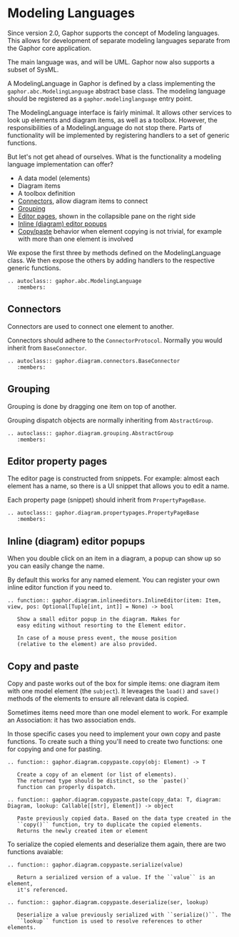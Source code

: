 # Modeling Languages

Since version 2.0, Gaphor supports the concept of Modeling languages. This
allows for development of separate modeling languages separate from the Gaphor
core application.

The main language was, and will be UML. Gaphor now also supports a subset of
SysML.

A ModelingLanguage in Gaphor is defined by a class implementing the
`gaphor.abc.ModelingLanguage` abstract base class. The modeling language should
be registered as a `gaphor.modelinglanguage` entry point.

The ModelingLanguage interface is fairly minimal. It allows other services to
look up elements and diagram items, as well as a toolbox. However, the
responsibilities of a ModelingLanguage do not stop there. Parts of
functionality will be implemented by registering handlers to a set of generic
functions.

But let's not get ahead of ourselves. What is the functionality a modeling
language implementation can offer?

* A data model (elements)
* Diagram items
* A toolbox definition
* [Connectors](#connectors), allow diagram items to connect
* [Grouping](#grouping)
* [Editor pages](#editor-property-pages), shown in the collapsible pane on the right side
* [Inline (diagram) editor popups](#inline-diagram-editor-popups)
* [Copy/paste](#copy-and-paste) behavior when element copying is not trivial, for example with
  more than one element is involved

We expose the first three by methods defined on the ModelingLanguage class. We
then expose the others by adding handlers to the respective generic functions.


```eval_rst
.. autoclass:: gaphor.abc.ModelingLanguage
   :members:
```

## Connectors

Connectors are used to connect one element to another.

Connectors should adhere to the `ConnectorProtocol`.
Normally you would inherit from `BaseConnector`.

```eval_rst
.. autoclass:: gaphor.diagram.connectors.BaseConnector
   :members:
```

## Grouping

Grouping is done by dragging one item on top of another.

Grouping dispatch objects are normally inheriting from `AbstractGroup`.

```eval_rst
.. autoclass:: gaphor.diagram.grouping.AbstractGroup
   :members:
```

## Editor property pages

The editor page is constructed from snippets. For example: almost each element has a name,
so there is a UI snippet that allows you to edit a name.

Each property page (snippet) should inherit from `PropertyPageBase`.

```eval_rst
.. autoclass:: gaphor.diagram.propertypages.PropertyPageBase
   :members:
```

## Inline (diagram) editor popups

When you double click on an item in a diagram, a popup can show up so you can easily change the name.

By default this works for any named element. You can register your own inline editor function if you need to.

```eval_rst
.. function:: gaphor.diagram.inlineeditors.InlineEditor(item: Item, view, pos: Optional[Tuple[int, int]] = None) -> bool

   Show a small editor popup in the diagram. Makes for
   easy editing without resorting to the Element editor.

   In case of a mouse press event, the mouse position
   (relative to the element) are also provided.
```


## Copy and paste

Copy and paste works out of the box for simple items: one diagram item with one model element (the `subject`).
It leveages the `load()` and `save()` methods of the elements to ensure all relevant data is copied.

Sometimes items need more than one model element to work. For example an Association: it has two association ends.

In those specific cases you need to implement your own copy and paste functions. To create such a thing you'll need to create
two functions: one for copying and one for pasting.

```eval_rst
.. function:: gaphor.diagram.copypaste.copy(obj: Element) -> T

   Create a copy of an element (or list of elements).
   The returned type should be distinct, so the `paste()`
   function can properly dispatch.

.. function:: gaphor.diagram.copypaste.paste(copy_data: T, diagram: Diagram, lookup: Callable[[str], Element]) -> object

   Paste previously copied data. Based on the data type created in the
   ``copy()`` function, try to duplicate the copied elements.
   Returns the newly created item or element
```

To serialize the copied elements and deserialize them again, there are two functions avaiable:

```eval_rst
.. function:: gaphor.diagram.copypaste.serialize(value)

   Return a serialized version of a value. If the ``value`` is an element,
   it's referenced.

.. function:: gaphor.diagram.copypaste.deserialize(ser, lookup)

   Deserialize a value previously serialized with ``serialize()``. The
   ``lookup`` function is used to resolve references to other elements.
```
